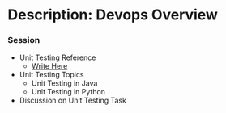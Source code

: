 # Description: Devops Overview

### Session
* Unit Testing Reference
    - [Write Here](#)
* Unit Testing Topics
    - Unit Testing in Java
    - Unit Testing in Python
* Discussion on Unit Testing Task
